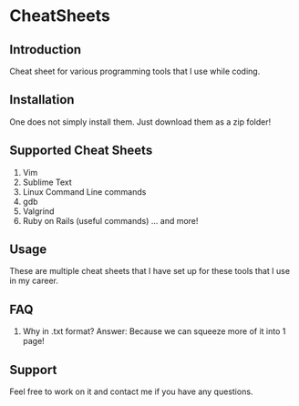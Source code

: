 CheatSheets
===========

Introduction
------------
Cheat sheet for various programming tools that I use while coding.

Installation
------------
One does not simply install them. Just download them as a zip folder!

Supported Cheat Sheets
----------------------
1. Vim
2. Sublime Text
3. Linux Command Line commands
4. gdb
5. Valgrind
6. Ruby on Rails (useful commands)
... and more!

Usage
-----
These are multiple cheat sheets that I have set up for these tools that I use 
in my career.

FAQ
---
1. Why in .txt format?
Answer: Because we can squeeze more of it into 1 page!

Support
------
Feel free to work on it and contact me if you have any questions.
